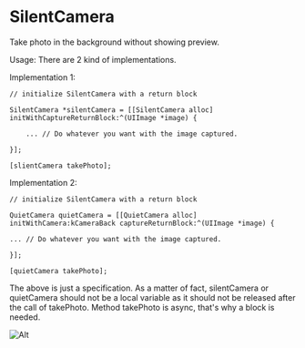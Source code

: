 SilentCamera
============

Take photo in the background without showing preview.



Usage:
There are 2 kind of implementations.

Implementation 1:

    // initialize SilentCamera with a return block

    SilentCamera *silentCamera = [[SilentCamera alloc] initWithCaptureReturnBlock:^(UIImage *image) {
    
        ... // Do whatever you want with the image captured.
    
    }];
    
    [slientCamera takePhoto];

Implementation 2:

    // initialize SilentCamera with a return block

    QuietCamera quietCamera = [[QuietCamera alloc] initWithCamera:kCameraBack captureReturnBlock:^(UIImage *image) {

    ... // Do whatever you want with the image captured.

    }];

    [quietCamera takePhoto];
    


The above is just a specification. As a matter of fact, silentCamera or quietCamera should not be a local variable as it should not be released after the call of takePhoto. Method takePhoto is async, that's why a block is needed.

![Alt][screenshot1_thumb]

[screenshot1_thumb]: https://cloud.githubusercontent.com/assets/3366713/5217069/f991edea-7676-11e4-8360-17ea56a61f42.jpg
